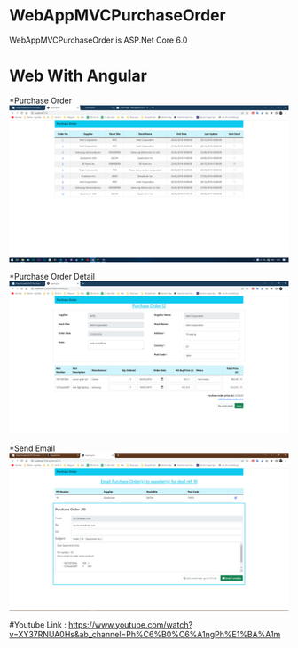 # WebAppMVCPurchaseOrder

WebAppMVCPurchaseOrder is ASP.Net Core 6.0

# Web With Angular

*Purchase Order
![img text](/purchaseorder.png "Optional title")

*Purchase Order Detail
![img text](/purchaseorderdetail.png "Optional title")

*Send Email
![img text](/SendEmail.png "Optional title")

#Youtube
Link : https://www.youtube.com/watch?v=XY37RNUA0Hs&ab_channel=Ph%C6%B0%C6%A1ngPh%E1%BA%A1m 